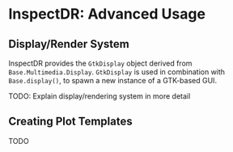 # InspectDR: Advanced Usage

<a name="DisplaySystem"></a>
## Display/Render System

InspectDR provides the `GtkDisplay` object derived from `Base.Multimedia.Display`.  `GtkDisplay` is used in combination with `Base.display()`, to spawn a new instance of a GTK-based GUI.

TODO: Explain display/rendering system in more detail

<a name="CreatingPlotTemplates"></a>
## Creating Plot Templates

TODO

